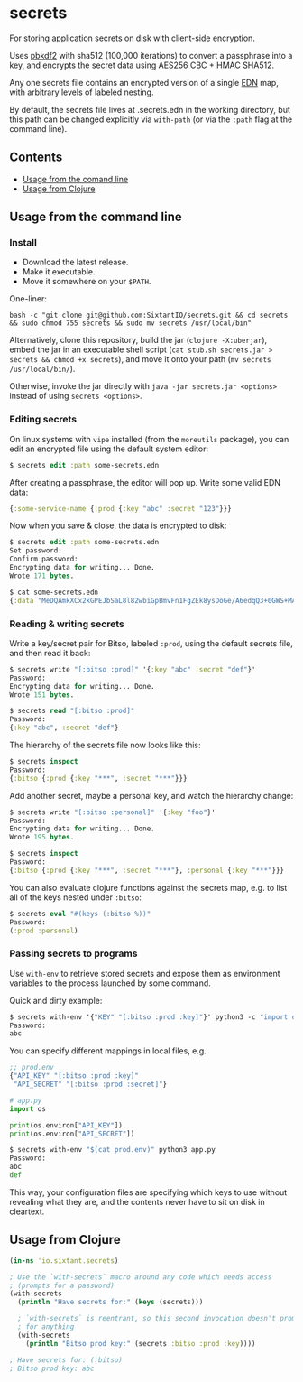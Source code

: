 # secrets 

For storing application secrets on disk with client-side encryption.

Uses [pbkdf2](https://en.wikipedia.org/wiki/PBKDF2) with sha512 (100,000
iterations) to convert a passphrase into a key, and encrypts the secret data
using AES256 CBC + HMAC SHA512.

Any one secrets file contains an encrypted version of a single
[EDN](https://github.com/edn-format/edn) map, with arbitrary levels of
labeled nesting.

By default, the secrets file lives at .secrets.edn in the working directory,
but this path can be changed explicitly via `with-path` (or via the `:path`
flag at the command line).


## Contents 
- [Usage from the comand line](#usage-from-the-command-line)
- [Usage from Clojure](#usage-from-clojure)

## Usage from the command line

### Install

- Download the latest release.
- Make it executable.
- Move it somewhere on your `$PATH`.

One-liner:
```
bash -c "git clone git@github.com:SixtantIO/secrets.git && cd secrets && sudo chmod 755 secrets && sudo mv secrets /usr/local/bin"
```

Alternatively, clone this repository, build the jar (`clojure -X:uberjar`),
embed the jar in an executable shell script
(`cat stub.sh secrets.jar > secrets && chmod +x secrets`), and move it onto
your path (`mv secrets /usr/local/bin/`).

Otherwise, invoke the jar directly with `java -jar secrets.jar <options>` 
instead of using `secrets <options>`.


### Editing secrets

On linux systems with `vipe` installed (from the `moreutils` package), you
can edit an encrypted file using the default system editor:

```clojure
$ secrets edit :path some-secrets.edn
```

After creating a passphrase, the editor will pop up. Write some valid EDN data:
```clojure
{:some-service-name {:prod {:key "abc" :secret "123"}}}
```

Now when you save & close, the data is encrypted to disk:

```clojure
$ secrets edit :path some-secrets.edn
Set password: 
Confirm password: 
Encrypting data for writing... Done.
Wrote 171 bytes.

$ cat some-secrets.edn
{:data "MeDQAmkXCx2kGPEJbSaL8l82wbiGpBmvFn1FgZEk8ysDoGe/A6edqQ3+0GWS+MAOxAxraaTPjdXid12sGqeITv1yQuvtzS79swoTFOGwLCYmcQHjJB6FC9zkwKbY3LjA", :iv "Yh/SVZShqynxcV7koItBWw=="}
```

### Reading & writing secrets

Write a key/secret pair for Bitso, labeled `:prod`, using the default secrets
file, and then read it back:
```clojure
$ secrets write "[:bitso :prod]" '{:key "abc" :secret "def"}'
Password: 
Encrypting data for writing... Done.
Wrote 151 bytes.

$ secrets read "[:bitso :prod]"
Password: 
{:key "abc", :secret "def"}
```

The hierarchy of the secrets file now looks like this:
```clojure
$ secrets inspect
Password: 
{:bitso {:prod {:key "***", :secret "***"}}}
```

Add another secret, maybe a personal key, and watch the hierarchy change:
```clojure
$ secrets write "[:bitso :personal]" '{:key "foo"}'
Password: 
Encrypting data for writing... Done.
Wrote 195 bytes.

$ secrets inspect
Password: 
{:bitso {:prod {:key "***", :secret "***"}, :personal {:key "***"}}}
```

You can also evaluate clojure functions against the secrets map, e.g. to list 
all of the keys nested under `:bitso`:
```clojure
$ secrets eval "#(keys (:bitso %))"
Password: 
(:prod :personal)
```


### Passing secrets to programs

Use `with-env` to retrieve stored secrets and expose them as environment 
variables to the process launched by some command. 

Quick and dirty example:
```clojure
$ secrets with-env '{"KEY" "[:bitso :prod :key]"}' python3 -c "import os; print(os.environ['KEY'])"
Password: 
abc
```

You can specify different mappings in local files, e.g.

```clojure
;; prod.env
{"API_KEY" "[:bitso :prod :key]"
 "API_SECRET" "[:bitso :prod :secret]"}
```

```python
# app.py
import os

print(os.environ["API_KEY"])
print(os.environ["API_SECRET"])
```

``` clojure
$ secrets with-env "$(cat prod.env)" python3 app.py
Password: 
abc
def
```

This way, your configuration files are specifying which keys to use without 
revealing what they are, and the contents never have to sit on disk in 
cleartext.


## Usage from Clojure

```clojure 
(in-ns 'io.sixtant.secrets)

; Use the `with-secrets` macro around any code which needs access
; (prompts for a password)
(with-secrets
  (println "Have secrets for:" (keys (secrets)))

  ; `with-secrets` is reentrant, so this second invocation doesn't prompt
  ; for anything
  (with-secrets
    (println "Bitso prod key:" (secrets :bitso :prod :key))))

; Have secrets for: (:bitso)
; Bitso prod key: abc
```
